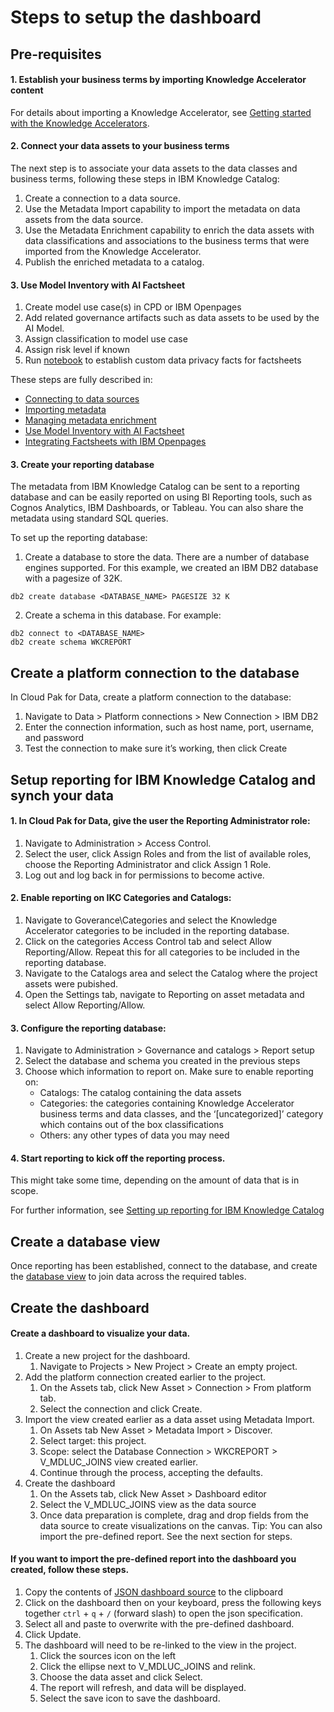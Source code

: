# Steps to setup the dashboard
## Pre-requisites
#### 1.	Establish your business terms by importing Knowledge Accelerator content
For details about importing a Knowledge Accelerator, see [Getting started with the Knowledge Accelerators](https://www.ibm.com/docs/SSQNUZ_4.8.x/ka/get_started/get_started.html).
#### 2.	Connect your data assets to your business terms
The next step is to associate your data assets to the data classes and business terms, following these steps in IBM Knowledge Catalog:
1.	Create a connection to a data source.
2.	Use the Metadata Import capability to import the metadata on data assets from the data source.
3.	Use the Metadata Enrichment capability to enrich the data assets with data classifications and associations to the business terms that were imported from the Knowledge Accelerator.
4.	Publish the enriched metadata to a catalog.
#### 3. Use Model Inventory with AI Factsheet
1. Create model use case(s) in CPD or IBM Openpages
2. Add related governance artifacts such as data assets to be used by the AI Model.
3. Assign classification to model use case
4. Assign risk level if known
5. Run [notebook](https://github.ibm.com/IndustryModels/ModelsOps/blob/master/dashboards/ai-governance-dashboard) to establish custom data privacy facts for factsheets

These steps are fully described in:
- [Connecting to data sources](https://www.ibm.com/docs/SSQNUZ_4.8.x/cpd/access/connect-data-sources.html)
- [Importing metadata](https://www.ibm.com/docs/SSQNUZ_4.8.x/wsj/manage-data/metadata-import.html)
- [Managing metadata enrichment](https://www.ibm.com/docs/SSQNUZ_4.8.x/wsj/governance/metadata-enrichment.html)
- [Use Model Inventory with AI Factsheet](https://www.ibm.com/docs/SSQNUZ_4.8.x/wsj/analyze-data/factsheets-model-inventory.html)
- [Integrating Factsheets with IBM Openpages](https://ibmdocs-test.dcs.ibm.com/docs/SSQNUZ_4.8.x/wsj/analyze-data/factsheets-openpages-ovr.html)
#### 3.	Create your reporting database 
The metadata from IBM Knowledge Catalog can be sent to a reporting database and can be easily reported on using BI Reporting tools, such as Cognos Analytics, IBM Dashboards, or Tableau. You can also share the metadata using standard SQL queries.

To set up the reporting database:
1.	Create a database to store the data. There are a number of database engines supported. For this example, we created an IBM DB2  database with a pagesize of 32K.
```
db2 create database <DATABASE_NAME> PAGESIZE 32 K
```
2.	Create a schema in this database. For example: 
```
db2 connect to <DATABASE_NAME>
db2 create schema WKCREPORT
```

## Create a platform connection to the database
In Cloud Pak for Data, create a platform connection to the database: 
1. Navigate to Data > Platform connections > New Connection > IBM DB2
2. Enter the connection information, such as host name, port, username, and password
3. Test the connection to make sure it’s working, then click Create

## Setup reporting for IBM Knowledge Catalog and synch your data
####	1. In Cloud Pak for Data, give the user the Reporting Administrator role:
1. Navigate to Administration > Access Control.
2. Select the user, click Assign Roles and from the list of available roles, choose the Reporting Administrator and click Assign 1 Role.
4. Log out and log back in for permissions to become active.
####	2. Enable reporting on IKC Categories and Catalogs:
1. Navigate to Goverance\Categories and select the Knowledge Accelerator categories to be included in the reporting database.
2. Click on the categories Access Control tab and select Allow Reporting/Allow. 
Repeat this for all categories to be included in the reporting database.
3. Navigate to the Catalogs area and select the Catalog where the project assets were pubished.
4. Open the Settings tab, navigate to Reporting on asset metadata and select Allow Reporting/Allow.
####	3. Configure the reporting database:
1. Navigate to Administration > Governance and catalogs > Report setup 
2. Select the database and schema you created in the previous steps
3. Choose which information to report on. Make sure to enable reporting on: 
   - Catalogs: The catalog containing the data assets
   - Categories: the categories containing Knowledge Accelerator business terms and data classes, and the ‘[uncategorized]’ category which contains out of the box classifications
   - Others: any other types of data you may need
####	4. Start reporting to kick off the reporting process. 
This might take some time, depending on the amount of data that is in scope.

For further information, see [Setting up reporting for IBM Knowledge Catalog](https://www.ibm.com/docs/SSQNUZ_4.8.x/wsj/governance/report-setup.html)

## Create a database view
Once reporting has been established, connect to the database, and create the [database view](https://github.com/IBM/Industry-Accelerators/blob/master/CPD%204.8.0.0/ai-governance-dashboard/V_MDLUC_JOINS.sql) to join data across the required tables.

## Create the dashboard
#### Create a dashboard to visualize your data. 
1.	Create a new project for the dashboard.
     1. Navigate to Projects > New Project > Create an empty project.
2.	Add the platform connection created earlier to the project.
     1. On the  Assets tab, click New Asset > Connection > From platform tab. 
     1. Select the connection and click Create.
3.	Import the view created earlier as a data asset using Metadata Import.
     1. On Assets tab New Asset > Metadata Import > Discover.
     1. Select target: this project.
     1. Scope: select the Database Connection > WKCREPORT > V_MDLUC_JOINS view created earlier.
     1. Continue through the process, accepting the defaults.
4.	Create the dashboard
     1. On the Assets tab, click New Asset > Dashboard editor 
     1. Select the V_MDLUC_JOINS view as the data source
     1. Once data preparation is complete, drag and drop fields from the data source to create visualizations on the canvas. Tip: You can also import the pre-defined report. See the next section for steps.

#### If you want to import the pre-defined report into the dashboard you created, follow these steps.
1.	Copy the contents of [JSON dashboard source](https://github.com/IBM/Industry-Accelerators/blob/master/CPD%204.8.0.0/ai-governance-dashboard/AI_Governance_Dashboard.json) to the clipboard
2.	Click on the dashboard then on your keyboard, press the following keys together `ctrl` + `q` + `/` (forward slash) to open the json specification.
3.	Select all and paste to overwrite with the pre-defined dashboard. 
4.	Click Update.
5.	The dashboard will need to be re-linked to the view in the project.
     1. Click the sources icon on the left
     1. Click the ellipse next to V_MDLUC_JOINS and relink.
     1. Choose the data asset and click  Select.
     1. The report will refresh, and data will be displayed.
     1. Select the save icon to save the dashboard.
